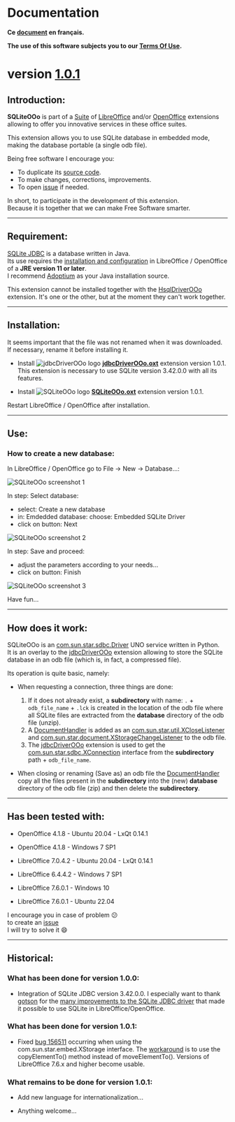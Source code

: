# Documentation

**Ce [document][2] en français.**

**The use of this software subjects you to our [Terms Of Use][3].**

# version [1.0.1][4]

## Introduction:

**SQLiteOOo** is part of a [Suite][5] of [LibreOffice][6] and/or [OpenOffice][7] extensions allowing to offer you innovative services in these office suites.  

This extension allows you to use SQLite database in embedded mode, making the database portable (a single odb file).

Being free software I encourage you:
- To duplicate its [source code][8].
- To make changes, corrections, improvements.
- To open [issue][9] if needed.

In short, to participate in the development of this extension.  
Because it is together that we can make Free Software smarter.

___
## Requirement:

[SQLite JDBC][10] is a database written in Java.  
Its use requires the [installation and configuration][11] in LibreOffice / OpenOffice of a **JRE version 11 or later**.  
I recommend [Adoptium][12] as your Java installation source.

This extension cannot be installed together with the [HsqlDriverOOo][13] extension. It's one or the other, but at the moment they can't work together.

___
## Installation:

It seems important that the file was not renamed when it was downloaded.
If necessary, rename it before installing it.

- Install ![jdbcDriverOOo logo][14] **[jdbcDriverOOo.oxt][15]** extension version 1.0.1.  
This extension is necessary to use SQLite version 3.42.0.0 with all its features.

- Install ![SQLiteOOo logo][1] **[SQLiteOOo.oxt][16]** extension version 1.0.1.

Restart LibreOffice / OpenOffice after installation.

___
## Use:

### How to create a new database:

In LibreOffice / OpenOffice go to File -> New -> Database...:

![SQLiteOOo screenshot 1][17]

In step: Select database:
- select: Create a new database
- in: Emdedded database: choose: Embedded SQLite Driver
- click on button: Next

![SQLiteOOo screenshot 2][18]

In step: Save and proceed:
- adjust the parameters according to your needs...
- click on button: Finish

![SQLiteOOo screenshot 3][19]

Have fun...

___
## How does it work:

SQLiteOOo is an [com.sun.star.sdbc.Driver][20] UNO service written in Python.  
It is an overlay to the [jdbcDriverOOo][21] extension allowing to store the SQLite database in an odb file (which is, in fact, a compressed file).

Its operation is quite basic, namely:

- When requesting a connection, three things are done:
    1. If it does not already exist, a **subdirectory** with name: `.` + `odb_file_name` + `.lck` is created in the location of the odb file where all SQLite files are extracted from the **database** directory of the odb file (unzip).
    2. A [DocumentHandler][22] is added as an [com.sun.star.util.XCloseListener][23] and [com.sun.star.document.XStorageChangeListener][24] to the odb file.
    3. The [jdbcDriverOOo][21] extension is used to get the [com.sun.star.sdbc.XConnection][25] interface from the **subdirectory** path + `odb_file_name`.

- When closing or renaming (Save as) an odb file the [DocumentHandler][22] copy all the files present in the **subdirectory** into the (new) **database** directory of the odb file (zip) and then delete the **subdirectory**.

___
## Has been tested with:

* OpenOffice 4.1.8 - Ubuntu 20.04 - LxQt 0.14.1

* OpenOffice 4.1.8 - Windows 7 SP1

* LibreOffice 7.0.4.2 - Ubuntu 20.04 - LxQt 0.14.1

* LibreOffice 6.4.4.2 - Windows 7 SP1

* LibreOffice 7.6.0.1 - Windows 10

* LibreOffice 7.6.0.1 - Ubuntu 22.04

I encourage you in case of problem :confused:  
to create an [issue][9]  
I will try to solve it :smile:

___
## Historical:

### What has been done for version 1.0.0:

- Integration of SQLite JDBC version 3.42.0.0. I especially want to thank [gotson][26] for the [many improvements to the SQLite JDBC driver][27] that made it possible to use SQLite in LibreOffice/OpenOffice.

### What has been done for version 1.0.1:

- Fixed [bug 156511][28] occurring when using the com.sun.star.embed.XStorage interface. The [workaround][29] is to use the copyElementTo() method instead of moveElementTo(). Versions of LibreOffice 7.6.x and higher become usable.

### What remains to be done for version 1.0.1:

- Add new language for internationalization...

- Anything welcome...

[1]: <img/SQLiteOOo.svg>
[2]: <https://prrvchr.github.io/SQLiteOOo/README_fr>
[3]: <https://prrvchr.github.io/SQLiteOOo/source/SQLiteOOo/registration/TermsOfUse_en>
[4]: <https://prrvchr.github.io/SQLiteOOo#historical>
[5]: <https://prrvchr.github.io/>
[6]: <https://www.libreoffice.org/download/download/>
[7]: <https://www.openoffice.org/download/index.html>
[8]: <https://github.com/prrvchr/SQLiteOOo/>
[9]: <https://github.com/prrvchr/SQLiteOOo/issues/new>
[10]: <https://github.com/xerial/sqlite-jdbc>
[11]: <https://wiki.documentfoundation.org/Documentation/HowTo/Install_the_correct_JRE_-_LibreOffice_on_Windows_10>
[12]: <https://adoptium.net/releases.html?variant=openjdk11>
[13]: <https://prrvchr.github.io/HsqlDriverOOo/>
[14]: <https://prrvchr.github.io/jdbcDriverOOo/img/jdbcDriverOOo.svg>
[15]: <https://github.com/prrvchr/jdbcDriverOOo/raw/master/jdbcDriverOOo.oxt>
[16]: <https://github.com/prrvchr/SQLiteOOo/raw/main/SQLiteOOo.oxt>
[17]: <img/SQLiteOOo-1.png>
[18]: <img/SQLiteOOo-2.png>
[19]: <img/SQLiteOOo-3.png>
[20]: <https://www.openoffice.org/api/docs/common/ref/com/sun/star/sdbc/Driver.html>
[21]: <https://prrvchr.github.io/jdbcDriverOOo>
[22]: <https://github.com/prrvchr/SQLiteOOo/blob/main/uno/lib/uno/embedded/documenthandler.py>
[23]: <https://www.openoffice.org/api/docs/common/ref/com/sun/star/util/XCloseListener.html>
[24]: <http://www.openoffice.org/api/docs/common/ref/com/sun/star/document/XStorageChangeListener.html>
[25]: <https://www.openoffice.org/api/docs/common/ref/com/sun/star/sdbc/XConnection.html>
[26]: <https://github.com/gotson>
[27]: <https://github.com/xerial/sqlite-jdbc/issues/786>
[28]: <https://bugs.documentfoundation.org/show_bug.cgi?id=156511>
[29]: <https://github.com/prrvchr/uno/commit/a2fa9f5975a35e8447907e51b0f78ac1b1b76e17>
